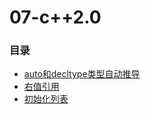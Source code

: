 # 07-c++2.0

### 目录

* [auto和decltype类型自动推导](auto-he-decltype-lei-xing-zi-dong-tui-dao.md)
* [右值引用](you-zhi-yin-yong.md)
* [初始化列表](chu-shi-hua-lie-biao.md)

